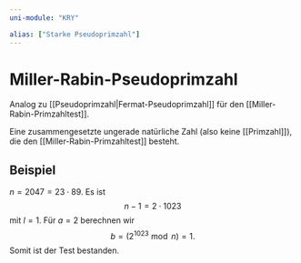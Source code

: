 ```yaml
---
uni-module: "KRY"

alias: ["Starke Pseudoprimzahl"]
---
```


# Miller-Rabin-Pseudoprimzahl

Analog zu [[Pseudoprimzahl|Fermat-Pseudoprimzahl]] für den [[Miller-Rabin-Primzahltest]].

Eine zusammengesetzte ungerade natürliche Zahl (also keine [[Primzahl]]), die den [[Miller-Rabin-Primzahltest]] besteht.

## Beispiel

$n=2047=23\cdot89.$ Es ist
$$n-1=2\cdot 1023$$
mit $l=1$.
Für $a=2$ berechnen wir
$$b=(2^{1023}\bmod n)=1.$$
Somit ist der Test bestanden.
